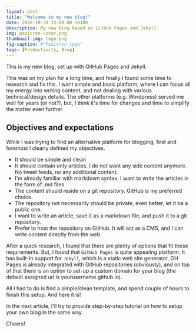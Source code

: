```yaml
---
layout: post
title: "Welcome to my new blog!"
date: 2020-10-30 12:00:00 +0100
description: My new blog based on GitHub Pages and Jekyll.
img: pozitron-cover.png
thumbnail-img: logo.png
fig-caption: #"Pozitron logo"
tags: [Productivity, Blog]
---
```

This is my new blog, set up with GitHub Pages and Jekyll.

This was on my plan for a long time, and finally I found some time to research and fix this. I want simple and basic platform, where I can focus all my energy into writing content, and not dealing with various technical/design details. The other platforms (e.g. Wordpress) served me well for years (or not?), but, I think it's time for changes and time to simplify the matter even further.

## Objectives and expectations

While I was trying to find an alternative platform for blogging, first and foremost I clearly defined my objectives.

- It should be simple and clean
- It should contain only articles. I do not want any side content anymore. No tweet feeds, no any additional content.
- I'm already familiar with markdown syntax. I want to write the articles in the form of .md files
- The content should reside on a git repository. GitHub is my preferred choice.
- The repository not necessarily should be private, even better, let it be a public one.
- I want to write an article, save it as a markdown file, and push it to a git repository.
- Prefer to host the repository on GitHub. It will act as a CMS, and I can write content directly from the web.

After a quick research, I found that there are plenty of options that fit these requirements. But, I found that `GitHub Pages` is quite appealing platform. It has built-in support for `Jekyll`, which is a static web site generator. GH Pages is already integrated with GitHub repositories (obviously), and on top of that there is an option to set-up a custom domain for your blog (the default assigned url is yourusername.github.io).

All I had to do is find a simple/clean template, and spend couple of hours to finish this setup. And here it is!

In the next article, I'll try to provide step-by-step tutorial on how to setup your own blog in the same way.

Cheers!